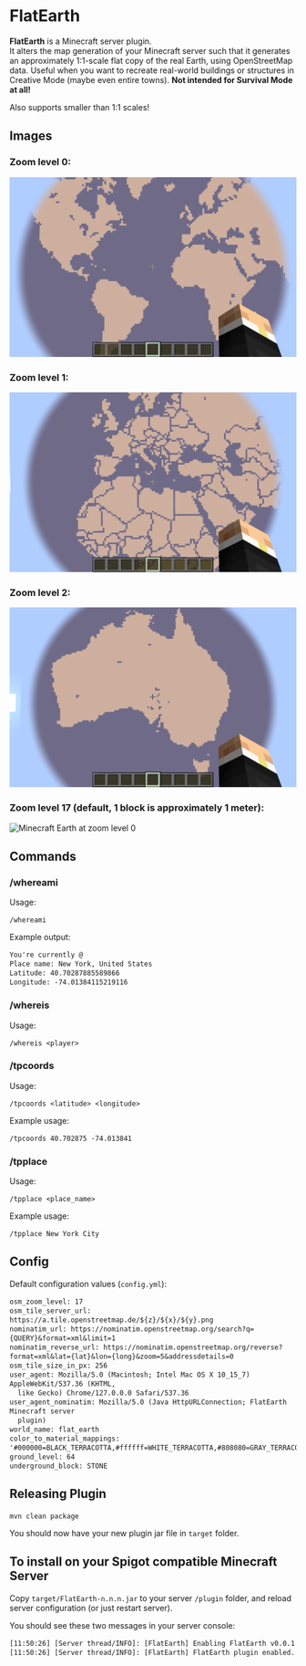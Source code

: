 # FlatEarth

**FlatEarth** is a Minecraft server plugin.  
It alters the map generation of your Minecraft server such that it generates an approximately 1:1-scale flat copy of
the real Earth, using OpenStreetMap data. Useful when you want to recreate real-world buildings or structures in
Creative Mode (maybe even entire towns). **Not intended for Survival Mode at all!**

Also supports smaller than 1:1 scales!

## Images

### Zoom level 0:

![Minecraft Earth at zoom level 0](/zoom_level_0.png)

### Zoom level 1:

![Minecraft Earth at zoom level 0](/zoom_level_1.png)

### Zoom level 2:

![Minecraft Earth at zoom level 0](/zoom_level_2.png)

### Zoom level 17 (default, 1 block is approximately 1 meter):

![Minecraft Earth at zoom level 0](/zoom_level_17.png)

## Commands

### /whereami

Usage:
```
/whereami
```
Example output:
```
You're currently @
Place name: New York, United States
Latitude: 40.70287885589866
Longitude: -74.01384115219116
```

### /whereis

Usage:
```
/whereis <player>
```

### /tpcoords

Usage:
```
/tpcoords <latitude> <longitude>
```
Example usage:
```
/tpcoords 40.702875 -74.013841
```

### /tpplace

Usage:
```
/tpplace <place_name>
```
Example usage:
```
/tpplace New York City
```

## Config

Default configuration values (`config.yml`):

```
osm_zoom_level: 17
osm_tile_server_url: https://a.tile.openstreetmap.de/${z}/${x}/${y}.png
nominatim_url: https://nominatim.openstreetmap.org/search?q={QUERY}&format=xml&limit=1
nominatim_reverse_url: https://nominatim.openstreetmap.org/reverse?format=xml&lat={lat}&lon={long}&zoom=5&addressdetails=0
osm_tile_size_in_px: 256
user_agent: Mozilla/5.0 (Macintosh; Intel Mac OS X 10_15_7) AppleWebKit/537.36 (KHTML,
  like Gecko) Chrome/127.0.0.0 Safari/537.36
user_agent_nominatim: Mozilla/5.0 (Java HttpURLConnection; FlatEarth Minecraft server
  plugin)
world_name: flat_earth
color_to_material_mappings: '#000000=BLACK_TERRACOTTA,#ffffff=WHITE_TERRACOTTA,#808080=GRAY_TERRACOTTA,#ff0000=RED_TERRACOTTA,#90ee90=LIME_TERRACOTTA,#006400=GREEN_TERRACOTTA,#add8e6=LIGHT_BLUE_TERRACOTTA,#00008b=BLUE_TERRACOTTA,#ffafaf=PINK_TERRACOTTA,#00ffff=CYAN_TERRACOTTA,#ffc800=ORANGE_TERRACOTTA,#ffff00=YELLOW_TERRACOTTA'
ground_level: 64
underground_block: STONE
```

## Releasing Plugin

    mvn clean package

You should now have your new plugin jar file in `target` folder.

## To install on your Spigot compatible Minecraft Server

Copy `target/FlatEarth-n.n.n.jar` to your server `/plugin` folder, and reload server configuration
(or just restart server).

You should see these two messages in your server console:

```
[11:50:26] [Server thread/INFO]: [FlatEarth] Enabling FlatEarth v0.0.1
[11:50:26] [Server thread/INFO]: [FlatEarth] FlatEarth plugin enabled.
```
